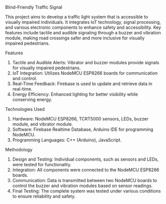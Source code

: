 Blind-Friendly Traffic Signal

This project aims to develop a traffic light system that is accessible to visually impaired individuals.
It integrates IoT technology, signal processing, and various electronic components to enhance safety and accessibility.
Key features include tactile and audible signaling through a buzzer and vibration module, making road crossings safer and more inclusive for visually impaired pedestrians.

Features

1) Tactile and Audible Alerts: Vibrator and buzzer modules provide signals for visually impaired pedestrians.
2) IoT Integration: Utilizes NodeMCU ESP8266 boards for communication and control.
3) Real-Time Feedback: Firebase is used to update and retrieve data in real-time.
4) Energy Efficiency: Enhanced lighting for better visibility while conserving energy.

Technologies Used

1) Hardware: NodeMCU ESP8266, TCRT5000 sensors, LEDs, buzzer module, and vibrator module.
2) Software: Firebase Realtime Database, Arduino IDE for programming NodeMCU.
3) Programming Languages: C++ (Arduino), JavaScript.

Methodology

1) Design and Testing: Individual components, such as sensors and LEDs, were tested for functionality.
2) Integration: All components were connected to the NodeMCU ESP8266 boards.
3) Communication: Data is transmitted between two NodeMCU boards to control the buzzer and vibration modules based on sensor readings.
4) Final Testing: The complete system was tested under various conditions to ensure reliability and safety.
